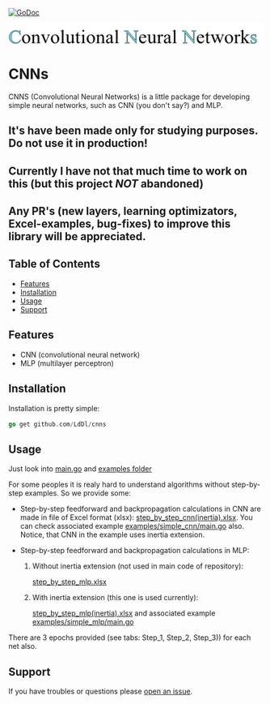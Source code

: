 [![GoDoc](https://godoc.org/github.com/golang/gddo?status.svg)](https://godoc.org/github.com/LdDl/cnns)

![alt text](https://raw.githubusercontent.com/LdDl/cnns/master/cnns_png.png)

# CNNs #
CNNS (Convolutional Neural Networks) is a little package for developing simple neural networks, such as CNN (you don't say?) and MLP.

## It's have been made only for studying purposes. Do not use it in production!
## Currently I have not that much time to work on this (but this project _NOT_ abandoned)
## Any PR's (new layers, learning optimizators, Excel-examples, bug-fixes) to improve this library will be appreciated.

## Table of Contents

- [Features](#features)
- [Installation](#installation)
- [Usage](#usage)
- [Support](#support)

## Features

- CNN (convolutional neural network)
- MLP (multilayer perceptron)

## Installation

Installation is pretty simple:
```go
go get github.com/LdDl/cnns
```

## Usage

Just look into [main.go](main.go) and [examples folder](examples)

For some peoples it is realy hard to understand algorithms without step-by-step examples. So we provide some:

* Step-by-step feedforward and backpropagation calculations in CNN are made in file of Excel format (xlsx): [step_by_step_cnn(inertia).xlsx](examples/simple_cnn/step_by_step_cnn(inertia).xlsx). You can check associated example [examples/simple_cnn/main.go](examples/simple_cnn/main.go) also. Notice, that CNN in the example uses inertia extension. 

* Step-by-step feedforward and backpropagation calculations in MLP:
    1) Without inertia extension (not used in main code of repository):

        [step_by_step_mlp.xlsx](examples/simple_mlp/step_by_step_mlp.xlsx)
    2) With inertia extension (this one is used currently):

        [step_by_step_mlp(inertia).xlsx](examples/simple_mlp/step_by_step_mlp(inertia).xlsx)
        and associated example [examples/simple_mlp/main.go](examples/simple_mlp/main.go)

There are 3 epochs provided (see tabs: Step_1, Step_2, Step_3)) for each net also.

## Support

If you have troubles or questions please [open an issue](https://github.com/LdDl/cnns/issues/new).

